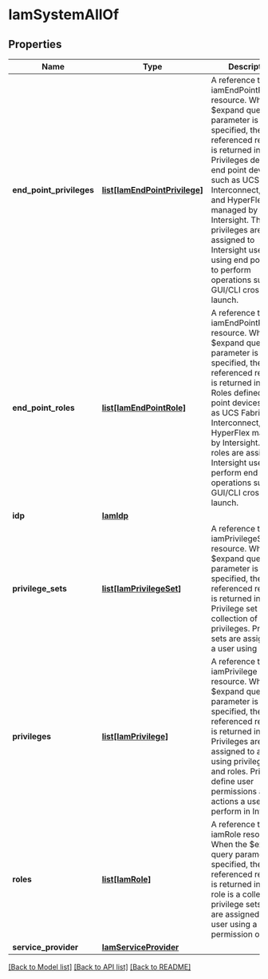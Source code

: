 # IamSystemAllOf

## Properties
Name | Type | Description | Notes
------------ | ------------- | ------------- | -------------
**end_point_privileges** | [**list[IamEndPointPrivilege]**](IamEndPointPrivilege.md) | A reference to a iamEndPointPrivilege resource. When the $expand query parameter is specified, the referenced resource is returned inline. Privileges defined in end point devices such as UCS Fabric Interconnect, IMC, and HyperFlex managed by Intersight. These privileges are assigned to Intersight users using end point roles to perform operations such as GUI/CLI cross launch.  | [optional] [readonly] 
**end_point_roles** | [**list[IamEndPointRole]**](IamEndPointRole.md) | A reference to a iamEndPointRole resource. When the $expand query parameter is specified, the referenced resource is returned inline. Roles defined in end point devices such as UCS Fabric Interconnect, IMC, HyperFlex managed by Intersight. These roles are assigned to Intersight users to perform end point operations such as GUI/CLI cross launch.  | [optional] [readonly] 
**idp** | [**IamIdp**](.md) |  | [optional] 
**privilege_sets** | [**list[IamPrivilegeSet]**](IamPrivilegeSet.md) | A reference to a iamPrivilegeSet resource. When the $expand query parameter is specified, the referenced resource is returned inline. Privilege set is a collection of privileges. Privilege sets are assigned to a user using roles.  | [optional] [readonly] 
**privileges** | [**list[IamPrivilege]**](IamPrivilege.md) | A reference to a iamPrivilege resource. When the $expand query parameter is specified, the referenced resource is returned inline. Privileges are assigned to a user using privilege sets and roles. Privileges define user permissions and the actions a user can perform in Intersight.  | [optional] [readonly] 
**roles** | [**list[IamRole]**](IamRole.md) | A reference to a iamRole resource. When the $expand query parameter is specified, the referenced resource is returned inline. A role is a collection of privilege sets that are assigned to a user using a permission object.  | [optional] [readonly] 
**service_provider** | [**IamServiceProvider**](.md) |  | [optional] 

[[Back to Model list]](../README.md#documentation-for-models) [[Back to API list]](../README.md#documentation-for-api-endpoints) [[Back to README]](../README.md)


